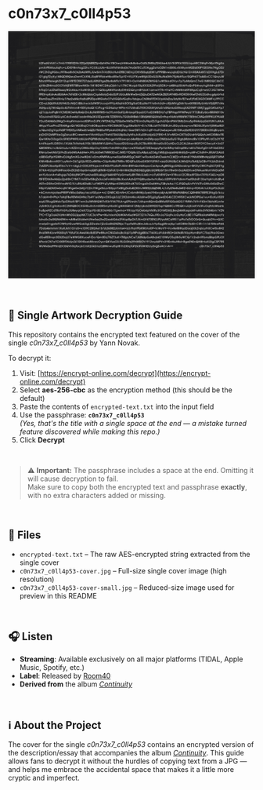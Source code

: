 # c0n73x7_c0ll4p53

![Single cover for c0n73x7_c0ll4p53](./c0n73x7_c0ll4p53-cover-small.jpg)

&nbsp;

## 🔐 Single Artwork Decryption Guide

This repository contains the encrypted text featured on the cover of the single *c0n73x7_c0ll4p53* by Yann Novak.

To decrypt it:

1. Visit: [https://encrypt-online.com/decrypt](https://encrypt-online.com/decrypt)
2. Select **aes-256-cbc** as the encryption method (this should be the default)
3. Paste the contents of `encrypted-text.txt` into the input field
4. Use the passphrase: **`c0n73x7_c0ll4p53 `**  
   *(Yes, that's the title with a single space at the end — a mistake turned feature discovered while making this repo.)*
5. Click **Decrypt**

&nbsp;

> ⚠️ **Important:** The passphrase includes a space at the end. Omitting it will cause decryption to fail.  
> Make sure to copy both the encrypted text and passphrase **exactly**, with no extra characters added or missing.

&nbsp;

## 💾 Files

- `encrypted-text.txt` – The raw AES-encrypted string extracted from the single cover
- `c0n73x7_c0ll4p53-cover.jpg` – Full-size single cover image (high resolution)
- `c0n73x7_c0ll4p53-cover-small.jpg` – Reduced-size image used for preview in this README

&nbsp;

## 🎧 Listen

- **Streaming**: Available exclusively on all major platforms (TIDAL, Apple Music, Spotify, etc.)
- **Label**: Released by [Room40](https://room40.org)
- **Derived from** the album [*Continuity*](https://yannnovak.bandcamp.com/album/continuity)

&nbsp;

## ℹ️ About the Project

The cover for the single *c0n73x7_c0ll4p53* contains an encrypted version of the description/essay that accompanies the album [*Continuity*](https://github.com/yannnovak/continuity). This guide allows fans to decrypt it without the hurdles of copying text from a JPG — and helps me embrace the accidental space that makes it a little more cryptic and imperfect.
